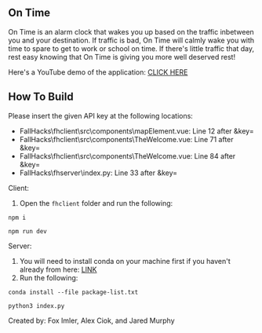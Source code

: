 ## On Time

On Time is an alarm clock that wakes you up based on the traffic inbetween you and your destination. If traffic is bad, On Time will calmly wake you with time to spare to get to work or school on time. If there's little traffic that day, rest easy knowing that On Time is giving you more well deserved rest!

Here's a YouTube demo of the application: [CLICK HERE](https://youtu.be/Kjkl1a1uWkM)

## How To Build

Please insert the given API key at the following locations:

- FallHacks\fhclient\src\components\mapElement.vue: Line 12 after &key=
- FallHacks\fhclient\src\components\TheWelcome.vue: Line 71 after &key=
- FallHacks\fhclient\src\components\TheWelcome.vue: Line 84 after &key=
- FallHacks\fhserver\index.py: Line 33 after &key=

Client:
1. Open the ```fhclient``` folder and run the following:

```npm i```

```npm run dev```

Server:
1. You will need to install conda on your machine first if you haven't already from here: [LINK](https://conda.io/projects/conda/en/latest/user-guide/install/index.html)
2. Run the following:

```conda install --file package-list.txt```

```python3 index.py```

Created by: Fox Imler, Alex Ciok, and Jared Murphy

